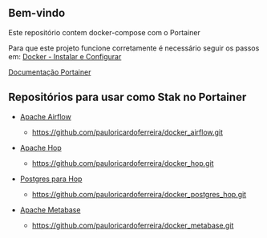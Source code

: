 ## Bem-vindo

Este repositório contem docker-compose com o Portainer

Para que este projeto funcione corretamente é necessário seguir os passos em: [Docker - Instalar e Configurar](https://github.com/pauloricardoferreira/docker_instalar_configurar)


[Documentação Portainer](https://www.portainer.io/)


## Repositórios para usar como Stak no Portainer

* [Apache Airflow](https://github.com/pauloricardoferreira/docker_airflow)
  * https://github.com/pauloricardoferreira/docker_airflow.git

* [Apache Hop](https://github.com/pauloricardoferreira/docker_hop)
  * https://github.com/pauloricardoferreira/docker_hop.git
  
* [Postgres para Hop](https://github.com/pauloricardoferreira/docker_postgres_hop)
  * https://github.com/pauloricardoferreira/docker_postgres_hop.git

* [Apache Metabase](https://github.com/pauloricardoferreira/docker_metabase)
  * https://github.com/pauloricardoferreira/docker_metabase.git
